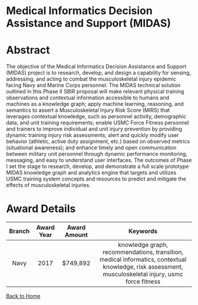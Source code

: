 
Medical Informatics Decision Assistance and Support (MIDAS)
===========================================================

# Abstract


The objective of the Medical Informatics Decision Assistance and Support (MIDAS) project is to research, develop, and design a capability for sensing, addressing, and acting to combat the musculoskeletal injury epidemic facing Navy and Marine Corps personnel. The MIDAS technical solution outlined in this Phase II SBIR proposal will make relevant physical training observations and contextual information accessible to humans and machines as a knowledge graph; apply machine learning, reasoning, and semantics to assert a Musculoskeletal Injury Risk Score (MIRS) that leverages contextual knowledge, such as personnel activity, demographic data, and unit training requirements; enable USMC Force Fitness personnel and trainers to improve individual and unit injury prevention by providing dynamic training injury risk assessments; alert and quickly modify user behavior (athletic, active duty assignment, etc.) based on observed metrics (situational awareness); and enhance timely and open communication between military unit personnel through dynamic performance monitoring, messaging, and easy to understand user interfaces. The outcomes of Phase I set the stage to research, develop, and demonstrate a full scale prototype MIDAS knowledge graph and analytics engine that targets and utilizes USMC training system concepts and resources to predict and mitigate the effects of musculoskeletal injuries.  

# Award Details

|Branch|Award Year|Award Amount|Keywords|
| :---: | :---: | :---: | :---: |
|Navy|2017|$749,892|knowledge graph, recommendations, transition, medical informatics, contextual knowledge, risk assessment, musculoskeletal injury, usmc force fitness|
  
  


[Back to Home](https://github.com/chrischow/dod_sbir_awards#1916)